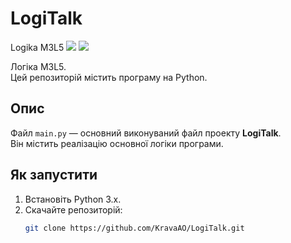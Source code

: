 # LogiTalk
Logika M3L5
![](../../photo_2025-03-05_18-25-52.jpg)
![](../../photo_2025-03-05_18-25-56.jpg)

Логіка M3L5.  
Цей репозиторій містить програму на Python.

## Опис

Файл `main.py` — основний виконуваний файл проекту **LogiTalk**.  
Він містить реалізацію основної логіки програми.

## Як запустити

1. Встановіть Python 3.x.
2. Скачайте репозиторій:
   ```bash
   git clone https://github.com/KravaAO/LogiTalk.git
